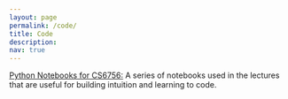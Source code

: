```yaml
---
layout: page
permalink: /code/
title: Code
description: 
nav: true
---
```



<a href="https://github.com/portal-cornell/cs6756_learning_robot_decisions/tree/main/notebooks" target="_blank">Python Notebooks for CS6756:</a> A series of notebooks used in the lectures that are useful for building intuition and learning to code.